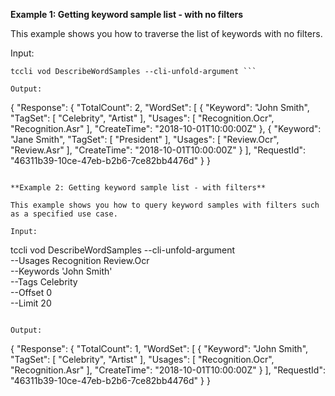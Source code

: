 **Example 1: Getting keyword sample list - with no filters**

This example shows you how to traverse the list of keywords with no filters.

Input: 

```
tccli vod DescribeWordSamples --cli-unfold-argument ```

Output: 
```
{
    "Response": {
        "TotalCount": 2,
        "WordSet": [
            {
                "Keyword": "John Smith",
                "TagSet": [
                    "Celebrity",
                    "Artist"
                ],
                "Usages": [
                    "Recognition.Ocr",
                    "Recognition.Asr"
                ],
                "CreateTime": "2018-10-01T10:00:00Z"
            },
            {
                "Keyword": "Jane Smith",
                "TagSet": [
                    "President"
                ],
                "Usages": [
                    "Review.Ocr",
                    "Review.Asr"
                ],
                "CreateTime": "2018-10-01T10:00:00Z"
            }
        ],
        "RequestId": "46311b39-10ce-47eb-b2b6-7ce82bb4476d"
    }
}
```

**Example 2: Getting keyword sample list - with filters**

This example shows you how to query keyword samples with filters such as a specified use case.

Input: 

```
tccli vod DescribeWordSamples --cli-unfold-argument  \
    --Usages Recognition Review.Ocr\
    --Keywords 'John Smith'\
    --Tags Celebrity\
    --Offset 0\
    --Limit 20
```

Output: 
```
{
    "Response": {
        "TotalCount": 1,
        "WordSet": [
            {
                "Keyword": "John Smith",
                "TagSet": [
                    "Celebrity",
                    "Artist"
                ],
                "Usages": [
                    "Recognition.Ocr",
                    "Recognition.Asr"
                ],
                "CreateTime": "2018-10-01T10:00:00Z"
            }
        ],
        "RequestId": "46311b39-10ce-47eb-b2b6-7ce82bb4476d"
    }
}
```

